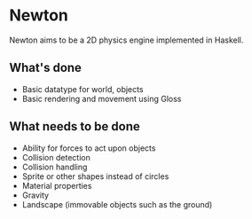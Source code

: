 # Newton

Newton aims to be a 2D physics engine implemented in Haskell.

## What's done
* Basic datatype for world, objects
* Basic rendering and movement using Gloss

## What needs to be done
* Ability for forces to act upon objects
* Collision detection
* Collision handling
* Sprite or other shapes instead of circles
* Material properties
* Gravity
* Landscape (immovable objects such as the ground)
